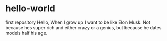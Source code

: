 # hello-world
first repository
Hello, When I grow up I want to be like Elon Musk.  Not because hes super rich and either crazy or a genius, but because he dates models half his age. 
